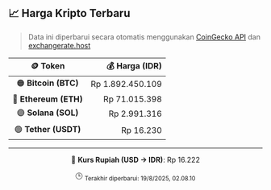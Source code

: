 

<!-- HARGA_KRIPTO -->
## 📈 Harga Kripto Terbaru

> Data ini diperbarui secara otomatis menggunakan [CoinGecko API](https://www.coingecko.com/) dan [exchangerate.host](https://exchangerate.host/)

<div align="center">

| 🪙 Token | 💰 Harga (IDR) |
|:------:|---------------:|
| 🟠 **Bitcoin (BTC)**   | Rp 1.892.450.109 |
| 🔵 **Ethereum (ETH)**  | Rp 71.015.398 |
| 🟣 **Solana (SOL)**    | Rp 2.991.316 |
| 🟢 **Tether (USDT)**   | Rp 16.230 |

---

💱 **Kurs Rupiah (USD → IDR)**: Rp 16.222

🕒 <sub>Terakhir diperbarui: 19/8/2025, 02.08.10</sub>

</div>
<!-- /HARGA_KRIPTO -->
